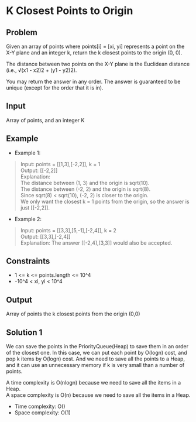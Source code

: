 # K Closest Points to Origin

## Problem

Given an array of points where points[i] = [xi, yi] represents a point on the X-Y plane and an integer k, return the k closest points to the origin (0, 0).

The distance between two points on the X-Y plane is the Euclidean distance (i.e., √(x1 - x2)2 + (y1 - y2)2).

You may return the answer in any order. The answer is guaranteed to be unique (except for the order that it is in).

## Input

Array of points, and an integer K

## Example

- Example 1:

>Input: points = [[1,3],[-2,2]], k = 1  
Output: [[-2,2]]  
Explanation:  
The distance between (1, 3) and the origin is sqrt(10).  
The distance between (-2, 2) and the origin is sqrt(8).  
Since sqrt(8) < sqrt(10), (-2, 2) is closer to the origin.  
We only want the closest k = 1 points from the origin, so the answer is just [[-2,2]].

- Example 2:

>Input: points = [[3,3],[5,-1],[-2,4]], k = 2  
Output: [[3,3],[-2,4]]  
Explanation: The answer [[-2,4],[3,3]] would also be accepted.

## Constraints

- 1 <= k <= points.length <= 10^4
- -10^4 < xi, yi < 10^4

## Output

Array of points the k closest points from the origin (0,0)

## Solution 1

We can save the points in the PriorityQueue(Heap) to save them in an order of the closest one.
In this case, we can put each point by O(logn) cost, and pop k items by O(logn) cost.
And we need to save all the points to a Heap, and it can use an unnecessary memory if k is very
small than a number of points.

A time complexity is O(nlogn) because we need to save all the items in a Heap.  
A space complexity is O(n) because we need to save all the items in a Heap.

- Time complexity: O()
- Space complexity: O(1)
